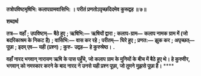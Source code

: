 **तत्रोपविष्टमृषिभि: कलापग्रामवासिभि: ।** **परीतं प्रणतोऽपृच्छदिदमेव कुरूद्वह ॥ ७॥** 

**शब्दार्थ** 

**तत्र—** **वहाँ** **; उपविष्टम्—** **बैठे हुए** **; ऋषिभि:—** **ऋषियों द्वारा** **; कलाप-ग्राम—** **कलाप नामक ग्राम में (जो बदरिकाश्रम के निकट** **है)** **; वासिभि:—** **वास कर रहे** **; परीतम्—** **घिरे हुए** **; प्रणत:—** **झुक कर** **; अपृच्छत्—** **पूछा** **; इदम् एव—** **यही (प्रश्न)** **; कुरु-** **उद्वह—** **हे कुरुश्रेष्ठ।** **.** 

**वहाँ नारद भगवान् नारायण ऋषि के पास पहुँचे, जो कलाप ग्राम के मुनियों के बीच में बैठे** **हुए थे। हे कुरुवीर, भगवान् को नमस्कार करने के बाद नारद ने उनसे यही प्रश्न पूछा, जो तुमने** **मुझसे पूछा है।** **** 